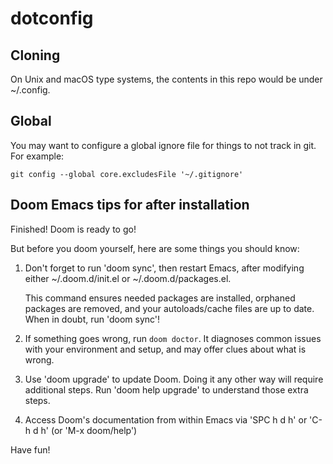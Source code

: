 # dotconfig

## Cloning
On Unix and macOS type systems, the contents in this repo would be under ~/.config.  

## Global 
You may want to configure a global ignore file for
things to not track in git. For example:
```
git config --global core.excludesFile '~/.gitignore'
```

## Doom Emacs tips for after installation

Finished! Doom is ready to go!

But before you doom yourself, here are some things you should know:

1. Don't forget to run 'doom sync', then restart Emacs, after modifying either
   ~/.doom.d/init.el or ~/.doom.d/packages.el.

   This command ensures needed packages are installed, orphaned packages are
   removed, and your autoloads/cache files are up to date. When in doubt, run
   'doom sync'!

2. If something goes wrong, run `doom doctor`. It diagnoses common issues with
   your environment and setup, and may offer clues about what is wrong.

3. Use 'doom upgrade' to update Doom. Doing it any other way will require
   additional steps. Run 'doom help upgrade' to understand those extra steps.

4. Access Doom's documentation from within Emacs via 'SPC h d h' or 'C-h d h'
   (or 'M-x doom/help')

Have fun!

